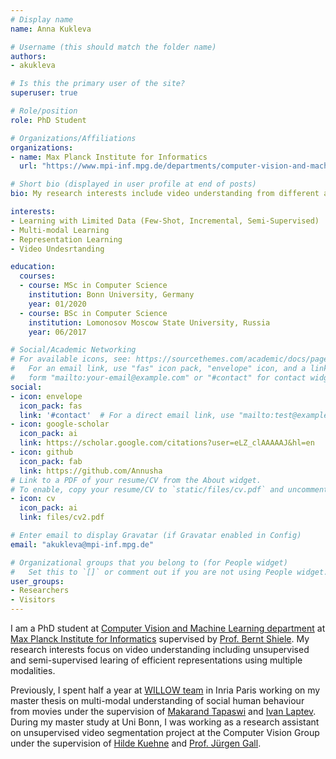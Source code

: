 ```yaml
---
# Display name
name: Anna Kukleva

# Username (this should match the folder name)
authors:
- akukleva

# Is this the primary user of the site?
superuser: true

# Role/position
role: PhD Student

# Organizations/Affiliations
organizations:
- name: Max Planck Institute for Informatics
  url: "https://www.mpi-inf.mpg.de/departments/computer-vision-and-machine-learning/"

# Short bio (displayed in user profile at end of posts)
bio: My research interests include video understanding from different aspects.

interests:
- Learning with Limited Data (Few-Shot, Incremental, Semi-Supervised)
- Multi-modal Learning
- Representation Learning
- Video Undesrtanding

education:
  courses:
  - course: MSc in Computer Science
    institution: Bonn University, Germany
    year: 01/2020
  - course: BSc in Computer Science
    institution: Lomonosov Moscow State University, Russia
    year: 06/2017

# Social/Academic Networking
# For available icons, see: https://sourcethemes.com/academic/docs/page-builder/#icons
#   For an email link, use "fas" icon pack, "envelope" icon, and a link in the
#   form "mailto:your-email@example.com" or "#contact" for contact widget.
social:
- icon: envelope
  icon_pack: fas
  link: '#contact'  # For a direct email link, use "mailto:test@example.org".
- icon: google-scholar
  icon_pack: ai
  link: https://scholar.google.com/citations?user=eLZ_clAAAAAJ&hl=en
- icon: github
  icon_pack: fab
  link: https://github.com/Annusha
# Link to a PDF of your resume/CV from the About widget.
# To enable, copy your resume/CV to `static/files/cv.pdf` and uncomment the lines below.
- icon: cv
  icon_pack: ai
  link: files/cv2.pdf

# Enter email to display Gravatar (if Gravatar enabled in Config)
email: "akukleva@mpi-inf.mpg.de"

# Organizational groups that you belong to (for People widget)
#   Set this to `[]` or comment out if you are not using People widget.
user_groups:
- Researchers
- Visitors
---
```


I am a PhD student at [Computer Vision and Machine Learning department](https://www.mpi-inf.mpg.de/departments/computer-vision-and-machine-learning/) at [Max Planck Institute for Informatics](https://www.mpi-inf.mpg.de/home/) supervised by [Prof. Bernt Shiele](https://www.mpi-inf.mpg.de/departments/computer-vision-and-machine-learning/people/bernt-schiele/). My research interests focus on video understanding including unsupervised and semi-supervised learing of efficient representations using multiple modalities.

Previously, I spent half a year at [WILLOW team](https://www.di.ens.fr/willow/) in Inria Paris working on my master thesis on multi-modal understanding of social human behaviour from movies under the supervision of [Makarand Tapaswi](http://www.cs.toronto.edu/~makarand/) and [Ivan Laptev](https://www.di.ens.fr/~laptev/).
During my master study at Uni Bonn, I was working as a research assistant on unsupervised video segmentation project at the Computer Vision Group under the supervision of [Hilde Kuehne](https://hildekuehne.github.io/) and [Prof. Jürgen Gall](http://pages.iai.uni-bonn.de/gall_juergen/). 

<!-- Nelson Bighetti is a professor of artificial intelligence at the Stanford AI Lab. His research interests include distributed robotics, mobile computing and programmable matter. He leads the Robotic Neurobiology group, which develops self-reconfiguring robots, systems of self-organizing robots, and mobile sensor networks. -->

<!--  Lorem ipsum dolor sit amet, consectetur adipiscing elit. Sed neque elit, tristique placerat feugiat ac, facilisis vitae arcu. Proin eget egestas augue. Praesent ut sem nec arcu pellentesque aliquet. Duis dapibus diam vel metus tempus vulputate. -->
